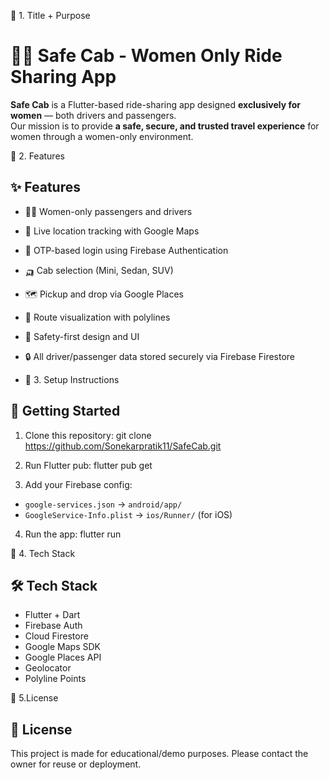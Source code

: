 
🔷 1. Title + Purpose

# 👩‍🦰 Safe Cab - Women Only Ride Sharing App

**Safe Cab** is a Flutter-based ride-sharing app designed **exclusively for women** — both drivers and passengers.  
Our mission is to provide **a safe, secure, and trusted travel experience** for women through a women-only environment.

🔷 2. Features
## ✨ Features

- 👩‍🦰 Women-only passengers and drivers
- 📍 Live location tracking with Google Maps
- 🔐 OTP-based login using Firebase Authentication
- 🛺 Cab selection (Mini, Sedan, SUV)
- 🗺 Pickup and drop via Google Places
- 📡 Route visualization with polylines
- 🛑 Safety-first design and UI
- 🔒 All driver/passenger data stored securely via Firebase Firestore
  
- 🔷 3. Setup Instructions
  
## 🚀 Getting Started

1. Clone this repository:
   git clone https://github.com/Sonekarpratik11/SafeCab.git

2. Run Flutter pub:
   flutter pub get

3. Add your Firebase config:
- `google-services.json` → `android/app/`
- `GoogleService-Info.plist` → `ios/Runner/` (for iOS)

4. Run the app:
   flutter run

🔷 4. Tech Stack
## 🛠 Tech Stack

- Flutter + Dart
- Firebase Auth
- Cloud Firestore
- Google Maps SDK
- Google Places API
- Geolocator
- Polyline Points

🔷 5.License
## 📃 License
This project is made for educational/demo purposes. Please contact the owner for reuse or deployment.